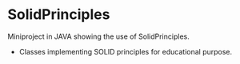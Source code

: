 # SolidPrinciples
Miniproject in JAVA showing the use of SolidPrinciples.

  + Classes implementing SOLID principles for educational purpose.
